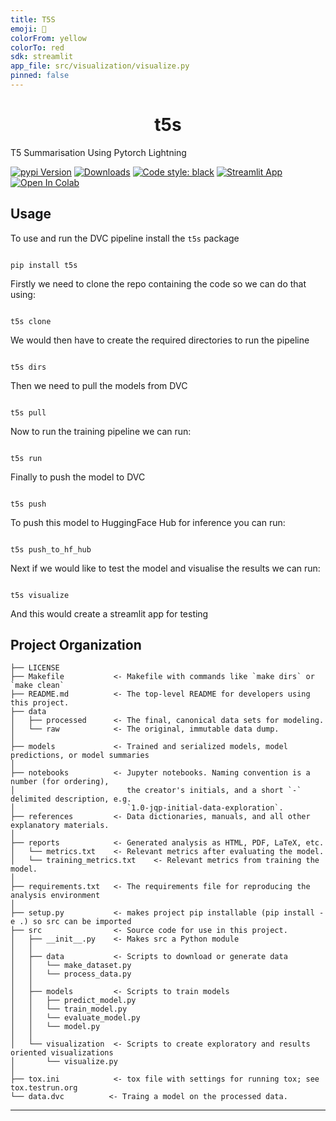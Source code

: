 ```yaml
---
title: T5S
emoji: 💯
colorFrom: yellow
colorTo: red
sdk: streamlit
app_file: src/visualization/visualize.py
pinned: false
---
```


<h1 align="center">t5s</h1>

T5 Summarisation Using Pytorch Lightning

[![pypi Version](https://img.shields.io/pypi/v/t5s.svg?logo=pypi&logoColor=white)](https://pypi.org/project/t5s/)
[![Downloads](https://static.pepy.tech/personalized-badge/t5s?period=total&units=none&left_color=grey&right_color=orange&left_text=Pip%20Downloads)](https://pepy.tech/project/t5s)
[![Code style: black](https://img.shields.io/badge/code%20style-black-000000.svg)](https://github.com/psf/black)
[![Streamlit App](https://static.streamlit.io/badges/streamlit_badge_black_white.svg)](https://huggingface.co/spaces/gagan3012/summarization)
[![Open In Colab](https://colab.research.google.com/assets/colab-badge.svg)](https://colab.research.google.com/github/gagan3012/summarization/blob/master/notebooks/t5s.ipynb)

## Usage

To use and run the DVC pipeline install the `t5s` package

```

pip install t5s

```

Firstly we need to clone the repo containing the code so we can do that using:

```

t5s clone 

```

We would then have to create the required directories to run the pipeline

```

t5s dirs

``` 

Then we need to pull the models from DVC

```

t5s pull

```

Now to run the training pipeline we can run:

```

t5s run

```

Finally to push the model to DVC

```

t5s push

```

To push this model to HuggingFace Hub for inference you can run:

```

t5s push_to_hf_hub

```

Next if we would like to test the model and visualise the results we can run:
```

t5s visualize

```
And this would create a streamlit app for testing

 
Project Organization
------------

    ├── LICENSE
    ├── Makefile           <- Makefile with commands like `make dirs` or `make clean`
    ├── README.md          <- The top-level README for developers using this project.
    ├── data
    │   ├── processed      <- The final, canonical data sets for modeling.
    │   └── raw            <- The original, immutable data dump.
    │
    ├── models             <- Trained and serialized models, model predictions, or model summaries
    │
    ├── notebooks          <- Jupyter notebooks. Naming convention is a number (for ordering),
    │                         the creator's initials, and a short `-` delimited description, e.g.
    │                         `1.0-jqp-initial-data-exploration`.
    ├── references         <- Data dictionaries, manuals, and all other explanatory materials.
    │
    ├── reports            <- Generated analysis as HTML, PDF, LaTeX, etc.
    │   └── metrics.txt    <- Relevant metrics after evaluating the model.
    │   └── training_metrics.txt    <- Relevant metrics from training the model.
    │
    ├── requirements.txt   <- The requirements file for reproducing the analysis environment
    │
    ├── setup.py           <- makes project pip installable (pip install -e .) so src can be imported
    ├── src                <- Source code for use in this project.
    │   ├── __init__.py    <- Makes src a Python module
    │   │
    │   ├── data           <- Scripts to download or generate data
    │   │   └── make_dataset.py
    │   │   └── process_data.py
    │   │
    │   ├── models         <- Scripts to train models 
    │   │   ├── predict_model.py
    │   │   └── train_model.py
    │   │   └── evaluate_model.py
    │   │   └── model.py
    │   │
    │   └── visualization  <- Scripts to create exploratory and results oriented visualizations
    │       └── visualize.py
    │
    ├── tox.ini            <- tox file with settings for running tox; see tox.testrun.org
    └── data.dvc          <- Traing a model on the processed data.


--------
